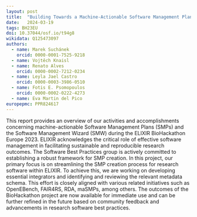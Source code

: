 ```yaml
---
layout: post
title:  "Building Towards a Machine-Actionable Software Management Plan: A BioHackathon Europe 2023 Report"
date:   2024-03-19
tags: BH23EU
doi: 10.37044/osf.io/t94g8
wikidata: Q125473097
authors:
  - name: Marek Suchánek
    orcid: 0000-0001-7525-9218
  - name: Vojtěch Knaisl
  - name: Renato Alves
    orcid: 0000-0002-7212-0234
  - name: Leyla Jael Castro
    orcid: 0000-0003-3986-0510
  - name: Fotis E. Psomopoulos
    orcid: 0000-0002-0222-4273
  - name: Eva Martin del Pico
europepmc: PPR824617
---
```


This report provides an overview of our activities and accomplishments concerning machine-actionable Software Management Plans (SMPs) and the Software Management Wizard (SMW) during the ELIXIR BioHackathon Europe 2023. ELIXIR acknowledges the critical role of effective software management in facilitating sustainable and reproducible research outcomes. The Software Best Practices group is actively committed to establishing a robust framework for SMP creation. In this project, our primary focus is on streamlining the SMP creation process for research software within ELIXIR. To achieve this, we are working on developing essential integrators and identifying and reviewing the relevant metadata schema. This effort is closely aligned with various related initiatives such as OpenEBench, FAIR4RS, RDA, maSMPs, among others. The outcomes of the BioHackathon project are now available for immediate use and can be further refined in the future based on community feedback and advancements in research software best practices.

